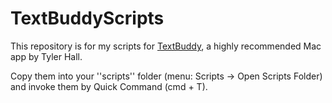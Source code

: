 # TextBuddyScripts
This repository is for my scripts for [TextBuddy](https://textbuddy.app/), a highly recommended Mac app by Tyler Hall.

Copy them into your ''scripts'' folder (menu: Scripts → Open Scripts Folder) and invoke them by Quick Command (cmd + T).
